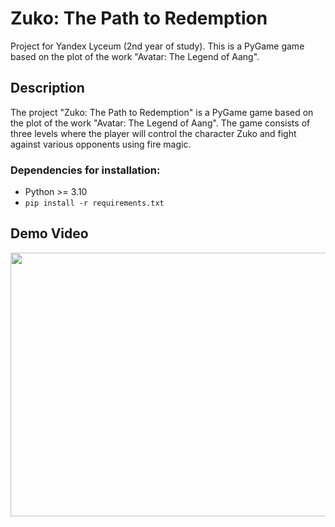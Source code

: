 # Zuko: The Path to Redemption
Project for Yandex Lyceum (2nd year of study). This is a PyGame game based on the plot of the work "Avatar: The Legend of Aang".
## Description
The project "Zuko: The Path to Redemption" is a PyGame game based on the plot of the work "Avatar: The Legend of Aang". The game consists of three levels where the player will control the character Zuko and fight against various opponents using fire magic.
### Dependencies for installation:
- Python >= 3.10
- `pip install -r requirements.txt`
## Demo Video
<img src="assets/videos/demo.gif" width="720" height="422"/>
